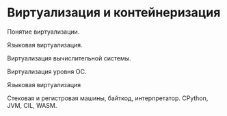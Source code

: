 # Виртуализация и контейнеризация

Понятие виртуализации.

Языковая виртуализация.

Виртуализация вычислительной системы.

Виртуализация уровня ОС.


Языковая виртуализация

Стековая и регистровая машины, байткод, интерпретатор.
CPython, JVM, CIL, WASM.


